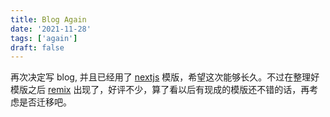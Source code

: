 ```yaml
---
title: Blog Again
date: '2021-11-28'
tags: ['again']
draft: false
---
```


再次决定写 blog, 并且已经用了 [nextjs](https://github.com/timlrx/tailwind-nextjs-starter-blog) 模版，希望这次能够长久。不过在整理好模版之后 [remix](https://remix.run/) 出现了，好评不少，算了看以后有现成的模版还不错的话，再考虑是否迁移吧。
